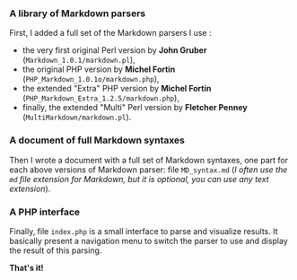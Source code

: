 ### A library of Markdown parsers

First, I added a full set of the Markdown parsers I use :

-   the very first original Perl version by **John Gruber** (`Markdown_1.0.1/markdown.pl`),
-   the original PHP version by **Michel Fortin** (`PHP_Markdown_1.0.1o/markdown.php`),
-   the extended "Extra" PHP version by **Michel Fortin** (`PHP_Markdown_Extra_1.2.5/markdown.php`),
-   finally, the extended "Multi" Perl version by **Fletcher Penney** (`MultiMarkdown/markdown.pl`).


### A document of full Markdown syntaxes

Then I wrote a document with a full set of Markdown syntaxes, one part for each above versions of Markdown parser: file `MD_syntax.md` (*I often use the `md` file extension for Markdown, but it is optional, you can use any text extension*).


### A PHP interface

Finally, file `index.php` is a small interface to parse and visualize results. It basically present a navigation menu to switch the parser to use and display the result of this parsing.

**That's it!**